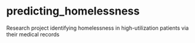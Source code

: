 # predicting_homelessness
Research project identifying homelessness in high-utilization patients via their medical records
